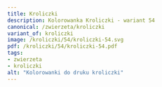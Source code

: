 ```yaml
---
title: Kroliczki
description: Kolorowanka Kroliczki - wariant 54
canonical: /zwierzeta/kroliczki
variant_of: kroliczki
image: /kroliczki/54/kroliczki-54.svg
pdf: /kroliczki/54/kroliczki-54.pdf
tags:
- zwierzeta
- kroliczki
alt: "Kolorowanki do druku kroliczki"
---
```

